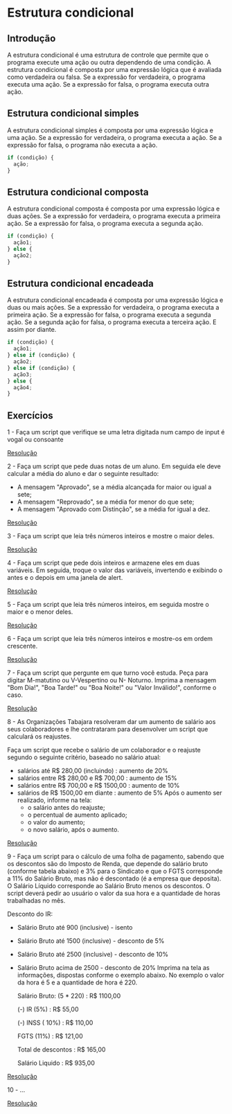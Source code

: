 # Estrutura condicional

## Introdução

A estrutura condicional é uma estrutura de controle que permite que o programa execute uma ação ou outra dependendo de uma condição. A estrutura condicional é composta por uma expressão lógica que é avaliada como verdadeira ou falsa. Se a expressão for verdadeira, o programa executa uma ação. Se a expressão for falsa, o programa executa outra ação.

## Estrutura condicional simples

A estrutura condicional simples é composta por uma expressão lógica e uma ação. Se a expressão for verdadeira, o programa executa a ação. Se a expressão for falsa, o programa não executa a ação.

```javascript
if (condição) {
  ação;
}
```

## Estrutura condicional composta

A estrutura condicional composta é composta por uma expressão lógica e duas ações. Se a expressão for verdadeira, o programa executa a primeira ação. Se a expressão for falsa, o programa executa a segunda ação.

```javascript
if (condição) {
  ação1;
} else {
  ação2;
}
```

## Estrutura condicional encadeada

A estrutura condicional encadeada é composta por uma expressão lógica e duas ou mais ações. Se a expressão for verdadeira, o programa executa a primeira ação. Se a expressão for falsa, o programa executa a segunda ação. Se a segunda ação for falsa, o programa executa a terceira ação. E assim por diante.

```javascript
if (condição) {
  ação1;
} else if (condição) {
  ação2;
} else if (condição) {
  ação3;
} else {
  ação4;
}
```

## Exercícios

1 - Faça um script que verifique se uma letra digitada num campo de input é vogal ou consoante

[Resolução](https://rafaelmachadobr.github.io/lista-exercicios-js/estruturaCondicional/ex01/)

2 - Faça um script que pede duas notas de um aluno. Em seguida ele deve calcular a média do aluno e dar o seguinte resultado:

- A mensagem "Aprovado", se a média alcançada for maior ou igual a sete;
- A mensagem "Reprovado", se a média for menor do que sete;
- A mensagem "Aprovado com Distinção", se a média for igual a dez.

[Resolução](https://rafaelmachadobr.github.io/lista-exercicios-js/estruturaCondicional/ex02/)

3 - Faça um script que leia três números inteiros e mostre o maior deles.

[Resolução](https://rafaelmachadobr.github.io/lista-exercicios-js/estruturaCondicional/ex03/)

4 - Faça um script que pede dois inteiros e armazene eles em duas variáveis. Em seguida, troque o valor das variáveis, invertendo e exibindo o antes e o depois em uma janela de alert.

[Resolução](https://rafaelmachadobr.github.io/lista-exercicios-js/estruturaCondicional/ex04/)

5 - Faça um script que leia três números inteiros, em seguida mostre o maior e o menor deles.

[Resolução](https://rafaelmachadobr.github.io/lista-exercicios-js/estruturaCondicional/ex05/)

6 - Faça um script que leia três números inteiros e mostre-os em ordem crescente.

[Resolução](https://rafaelmachadobr.github.io/lista-exercicios-js/estruturaCondicional/ex06/)

7 - Faça um script que pergunte em que turno você estuda. Peça para digitar M-matutino ou V-Vespertino ou N- Noturno. Imprima a mensagem "Bom Dia!", "Boa Tarde!" ou "Boa Noite!" ou "Valor Inválido!", conforme o caso.

[Resolução](https://rafaelmachadobr.github.io/lista-exercicios-js/estruturaCondicional/ex07/)

8 - As Organizações Tabajara resolveram dar um aumento de salário aos seus colaboradores e lhe contrataram para desenvolver um script que calculará os reajustes.

Faça um script que recebe o salário de um colaborador e o reajuste segundo o seguinte critério, baseado no salário atual:

- salários até R$ 280,00 (incluindo) : aumento de 20%
- salários entre R$ 280,00 e R$ 700,00 : aumento de 15%
- salários entre R$ 700,00 e R$ 1500,00 : aumento de 10%
- salários de R$ 1500,00 em diante : aumento de 5% Após o aumento ser realizado, informe na tela:
  - o salário antes do reajuste;
  - o percentual de aumento aplicado;
  - o valor do aumento;
  - o novo salário, após o aumento.

[Resolução](https://rafaelmachadobr.github.io/lista-exercicios-js/estruturaCondicional/ex08/)

9 - Faça um script para o cálculo de uma folha de pagamento, sabendo que os descontos são do Imposto de Renda, que depende do salário bruto (conforme tabela abaixo) e 3% para o Sindicato e que o FGTS corresponde a 11% do Salário Bruto, mas não é descontado (é a empresa que deposita). O Salário Líquido corresponde ao Salário Bruto menos os descontos. O script deverá pedir ao usuário o valor da sua hora e a quantidade de horas trabalhadas no mês.

Desconto do IR:

- Salário Bruto até 900 (inclusive) - isento
- Salário Bruto até 1500 (inclusive) - desconto de 5%
- Salário Bruto até 2500 (inclusive) - desconto de 10%
- Salário Bruto acima de 2500 - desconto de 20% Imprima na tela as informações, dispostas conforme o exemplo abaixo. No exemplo o valor da hora é 5 e a quantidade de hora é 220.

  Salário Bruto: (5 \* 220) : R$ 1100,00

  (-) IR (5%) : R$ 55,00

  (-) INSS ( 10%) : R$ 110,00

  FGTS (11%) : R$ 121,00

  Total de descontos : R$ 165,00

  Salário Liquido : R$ 935,00

[Resolução](https://rafaelmachadobr.github.io/lista-exercicios-js/estruturaCondicional/ex09/)

10 - ...

[Resolução](https://rafaelmachadobr.github.io/lista-exercicios-js/estruturaCondicional/ex10/)
